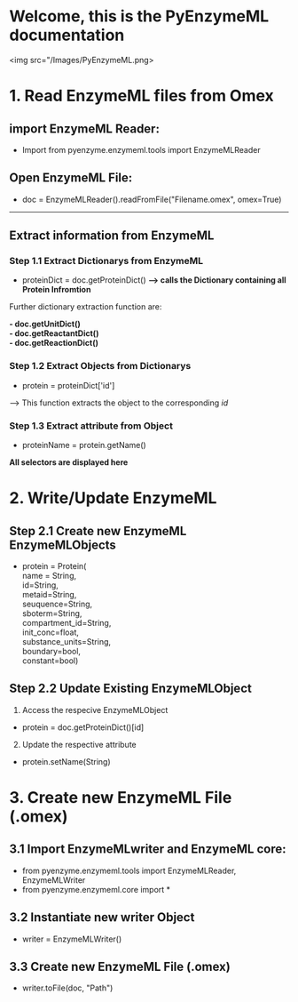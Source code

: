 # Welcome, this is the PyEnzymeML documentation

<img src="/Images/PyEnzymeML.png>

# 1. Read EnzymeML files from Omex

## import EnzymeML Reader:

- Import from pyenzyme.enzymeml.tools import EnzymeMLReader 

## Open EnzymeML File:

- doc = EnzymeMLReader().readFromFile("Filename.omex", omex=True)

---

## Extract information from EnzymeML

### Step 1.1 Extract Dictionarys from EnzymeML

- proteinDict = doc.getProteinDict() **--> calls the Dictionary containing all Protein Infromtion**

Further dictionary extraction function are:  


**- doc.getUnitDict()**  
**- doc.getReactantDict()**  
**- doc.getReactionDict()**

### Step 1.2 Extract Objects from Dictionarys

- protein = proteinDict['id']

--> This function extracts the object to the corresponding *id*

### Step 1.3 Extract attribute from Object

- proteinName = protein.getName()

**All selectors are displayed here** 

# 2. Write/Update EnzymeML

## Step 2.1 Create new EnzymeML EnzymeMLObjects

- protein = Protein(  
    name = String,  
    id=String,  
    metaid=String,  
    seuquence=String,  
    sboterm=String,  
    compartment_id=String,  
    init_conc=float,  
    substance_units=String,  
    boundary=bool,  
    constant=bool)

## Step 2.2 Update Existing EnzymeMLObject

1. Access the respecive EnzymeMLObject
- protein = doc.getProteinDict()[id]  
2. Update the respective attribute
- protein.setName(String)

# 3. Create new EnzymeML File (.omex)

## 3.1 Import EnzymeMLwriter and EnzymeML core:
- from pyenzyme.enzymeml.tools import EnzymeMLReader, EnzymeMLWriter
- from pyenzyme.enzymeml.core import *

## 3.2 Instantiate new writer Object

- writer = EnzymeMLWriter()

## 3.3 Create new EnzymeML File (.omex)

- writer.toFile(doc, "Path")
